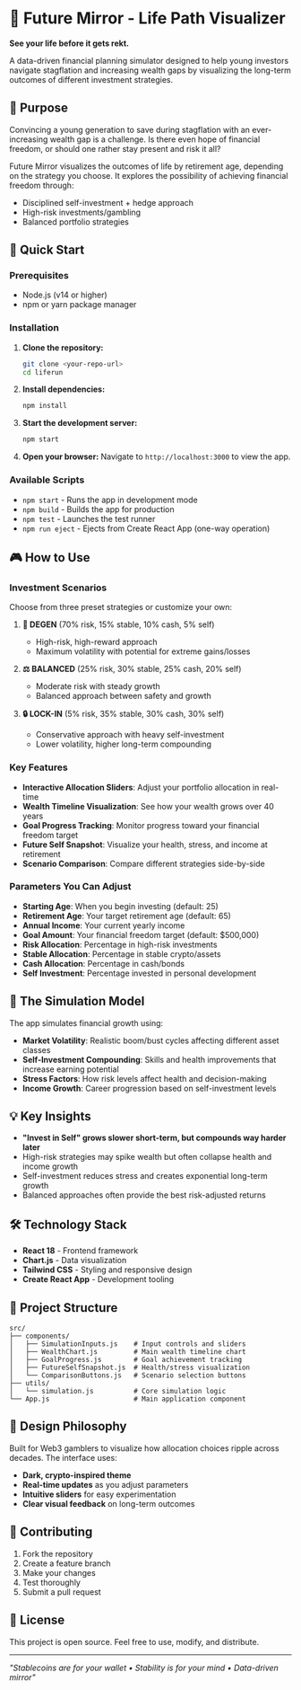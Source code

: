 # 🔮 Future Mirror - Life Path Visualizer

**See your life before it gets rekt.**

A data-driven financial planning simulator designed to help young investors navigate stagflation and increasing wealth gaps by visualizing the long-term outcomes of different investment strategies.

## 🎯 Purpose

Convincing a young generation to save during stagflation with an ever-increasing wealth gap is a challenge. Is there even hope of financial freedom, or should one rather stay present and risk it all?

Future Mirror visualizes the outcomes of life by retirement age, depending on the strategy you choose. It explores the possibility of achieving financial freedom through:
- Disciplined self-investment + hedge approach
- High-risk investments/gambling
- Balanced portfolio strategies

## 🚀 Quick Start

### Prerequisites

- Node.js (v14 or higher)
- npm or yarn package manager

### Installation

1. **Clone the repository:**
   ```bash
   git clone <your-repo-url>
   cd liferun
   ```

2. **Install dependencies:**
   ```bash
   npm install
   ```

3. **Start the development server:**
   ```bash
   npm start
   ```

4. **Open your browser:**
   Navigate to `http://localhost:3000` to view the app.

### Available Scripts

- `npm start` - Runs the app in development mode
- `npm build` - Builds the app for production
- `npm test` - Launches the test runner
- `npm run eject` - Ejects from Create React App (one-way operation)

## 🎮 How to Use

### Investment Scenarios

Choose from three preset strategies or customize your own:

1. **🎲 DEGEN** (70% risk, 15% stable, 10% cash, 5% self)
   - High-risk, high-reward approach
   - Maximum volatility with potential for extreme gains/losses

2. **⚖️ BALANCED** (25% risk, 30% stable, 25% cash, 20% self)
   - Moderate risk with steady growth
   - Balanced approach between safety and growth

3. **🔒 LOCK-IN** (5% risk, 35% stable, 30% cash, 30% self)
   - Conservative approach with heavy self-investment
   - Lower volatility, higher long-term compounding

### Key Features

- **Interactive Allocation Sliders**: Adjust your portfolio allocation in real-time
- **Wealth Timeline Visualization**: See how your wealth grows over 40 years
- **Goal Progress Tracking**: Monitor progress toward your financial freedom target
- **Future Self Snapshot**: Visualize your health, stress, and income at retirement
- **Scenario Comparison**: Compare different strategies side-by-side

### Parameters You Can Adjust

- **Starting Age**: When you begin investing (default: 25)
- **Retirement Age**: Your target retirement age (default: 65)
- **Annual Income**: Your current yearly income
- **Goal Amount**: Your financial freedom target (default: $500,000)
- **Risk Allocation**: Percentage in high-risk investments
- **Stable Allocation**: Percentage in stable crypto/assets
- **Cash Allocation**: Percentage in cash/bonds
- **Self Investment**: Percentage invested in personal development

## 🧮 The Simulation Model

The app simulates financial growth using:

- **Market Volatility**: Realistic boom/bust cycles affecting different asset classes
- **Self-Investment Compounding**: Skills and health improvements that increase earning potential
- **Stress Factors**: How risk levels affect health and decision-making
- **Income Growth**: Career progression based on self-investment levels

## 💡 Key Insights

- **"Invest in Self" grows slower short-term, but compounds way harder later**
- High-risk strategies may spike wealth but often collapse health and income growth
- Self-investment reduces stress and creates exponential long-term growth
- Balanced approaches often provide the best risk-adjusted returns

## 🛠 Technology Stack

- **React 18** - Frontend framework
- **Chart.js** - Data visualization
- **Tailwind CSS** - Styling and responsive design
- **Create React App** - Development tooling

## 📁 Project Structure

```
src/
├── components/
│   ├── SimulationInputs.js    # Input controls and sliders
│   ├── WealthChart.js         # Main wealth timeline chart
│   ├── GoalProgress.js        # Goal achievement tracking
│   ├── FutureSelfSnapshot.js  # Health/stress visualization
│   └── ComparisonButtons.js   # Scenario selection buttons
├── utils/
│   └── simulation.js          # Core simulation logic
└── App.js                     # Main application component
```

## 🎨 Design Philosophy

Built for Web3 gamblers to visualize how allocation choices ripple across decades. The interface uses:

- **Dark, crypto-inspired theme**
- **Real-time updates** as you adjust parameters
- **Intuitive sliders** for easy experimentation
- **Clear visual feedback** on long-term outcomes

## 🤝 Contributing

1. Fork the repository
2. Create a feature branch
3. Make your changes
4. Test thoroughly
5. Submit a pull request

## 📄 License

This project is open source. Feel free to use, modify, and distribute.

---

*"Stablecoins are for your wallet • Stability is for your mind • Data-driven mirror"*
